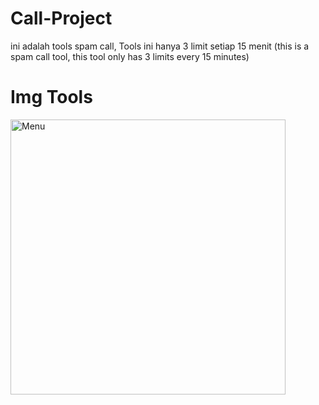 # Call-Project
ini adalah tools spam call, Tools ini hanya 3 limit setiap 15 menit (this is a spam call tool, this tool only has 3 limits every 15 minutes)


# Img Tools
<img src="https://github.com/Lord-Ammar/sms-call/blob/main/IMG_20220205_123343.jpg" width="440" title="Menu" alt="Menu">
</p>
